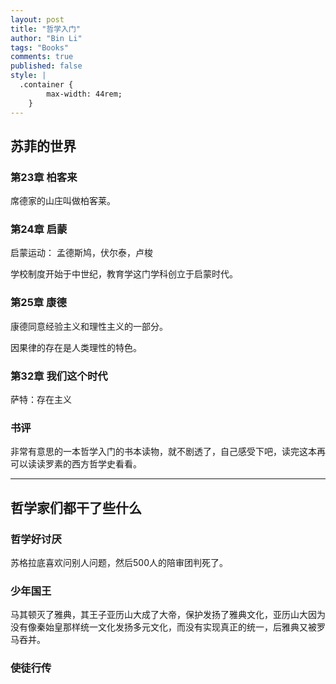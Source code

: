 ```yaml
---
layout: post
title: "哲学入门"
author: "Bin Li"
tags: "Books"
comments: true
published: false
style: |
  .container {
        max-width: 44rem;
    } 
---
```


## 苏菲的世界
### 第23章 柏客来
席德家的山庄叫做柏客莱。

### 第24章 启蒙
启蒙运动：
孟德斯鸠，伏尔泰，卢梭

学校制度开始于中世纪，教育学这门学科创立于启蒙时代。

### 第25章 康德
康德同意经验主义和理性主义的一部分。

因果律的存在是人类理性的特色。

### 第32章 我们这个时代
萨特：存在主义

### 书评
非常有意思的一本哲学入门的书本读物，就不剧透了，自己感受下吧，读完这本再可以读读罗素的西方哲学史看看。

---

## 哲学家们都干了些什么
### 哲学好讨厌
苏格拉底喜欢问别人问题，然后500人的陪审团判死了。

### 少年国王
马其顿灭了雅典，其王子亚历山大成了大帝，保护发扬了雅典文化，亚历山大因为没有像秦始皇那样统一文化发扬多元文化，而没有实现真正的统一，后雅典又被罗马吞并。

### 使徒行传



